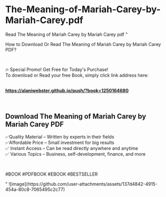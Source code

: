 # The-Meaning-of-Mariah-Carey-by-Mariah-Carey.pdf
Read The Meaning of Mariah Carey by Mariah Carey pdf
"<p>How to Download Or Read The Meaning of Mariah Carey by Mariah Carey PDF?</p>
<p>&nbsp;</p>
<p>&#128293;  Special Promo! Get Free for Today's Purchase!<br />To download or Read your free Book, simply click link address here:&nbsp;<br />&nbsp;</p>
<p><a href=""https://alaniwebster.github.io/push/?book=1250164680""><strong>https://alaniwebster.github.io/push/?book=1250164680</strong></a></p>
<p>&nbsp;</p>
<h2>Download The Meaning of Mariah Carey by Mariah Carey PDF</h2>
<p>&#x2705;Quality Material &ndash; Written by experts in their fields<br />&#x2705;Affordable Price &ndash; Small investment for big results<br />&#x2705; Instant Access &ndash; Can be read directly anywhere and anytime<br />&#x2705; Various Topics &ndash; Business, self-development, finance, and more</p>
<p>&nbsp;</p>
<p>#BOOK #PDFBOOK #EBOOK #BESTSELLER</p>
"
![image](https://github.com/user-attachments/assets/137d4842-4915-454a-80c8-7065495c2c77)

